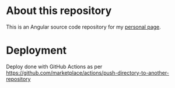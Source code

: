 # About this repository

This is an Angular source code repository for my [personal page](https://1petr0v.github.io).

# Deployment

Deploy done with GitHub Actions as per https://github.com/marketplace/actions/push-directory-to-another-repository
